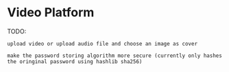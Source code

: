 # Video Platform
 TODO:

    upload video or upload audio file and choose an image as cover
    
    make the password storing algorithm more secure (currently only hashes the oringinal password using hashlib sha256)


